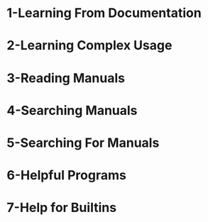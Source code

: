 # 1-Learning From Documentation

# 2-Learning Complex Usage 

# 3-Reading Manuals

# 4-Searching Manuals

# 5-Searching For Manuals

# 6-Helpful Programs 

# 7-Help for Builtins
